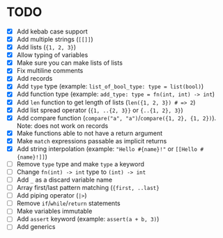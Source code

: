 # TODO

- [x] Add kebab case support
- [x] Add multiple strings (`[[]]`)
- [x] Add lists (`{1, 2, 3}`)
- [x] Allow typing of variables
- [x] Make sure you can make lists of lists
- [x] Fix multiline comments
- [x] Add records
- [x] Add `type` type (example: `list_of_bool_type: type = list(bool)`)
- [x] Add function type (example: `add_type: type = fn(int, int) -> int`)
- [x] Add `len` function to get length of lists (`len({1, 2, 3}) # => 2`)
- [x] Add list spread operator (`{1, ..{2, 3}}` or `{..{1, 2}, 3}`)
- [x] Add compare function (`compare("a", "a")`/`compare({1, 2}, {1, 2})`). Note: does not work on records
- [x] Make functions able to not have a return argument
- [x] Make `match` expressions passable as implicit returns
- [x] Add string interpolation (example: `"Hello #{name}!"` or `[[Hello #{name}!]]`)
- [ ] Remove `type` type and make `type` a keyword
- [ ] Change `fn(int) -> int` type to `(int) -> int`
- [ ] Add `_` as a discard variable name
- [ ] Array first/last pattern matching (`{first, ..last}`
- [ ] Add piping operator (`|>`)
- [ ] Remove `if`/`while`/`return` statements
- [ ] Make variables immutable
- [ ] Add `assert` keyword (example: `assert(a + b, 3)`)
- [ ] Add generics
